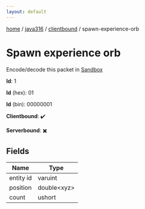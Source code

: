 ```yaml
---
layout: default
---
```


[home](/)  /  [java316](/protocol/java316)  /  [clientbound](/protocol/java316/clientbound)  /  spawn-experience-orb

# Spawn experience orb

Encode/decode this packet in [Sandbox](../../../sandbox/java316#clientbound.spawn_experience_orb)

**Id**: 1

**Id** (hex): 01

**Id** (bin): 00000001

**Clientbound**: ✔️

**Serverbound**: ✖️

## Fields

Name | Type
---|---
entity id | varuint
position | double&lt;xyz&gt;
count | ushort
